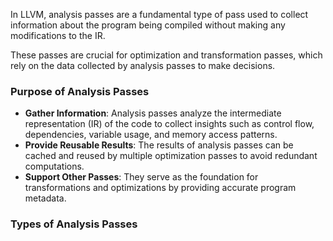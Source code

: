 In LLVM, analysis passes are a fundamental type of pass used to collect information about the program being compiled without making any modifications to the IR. 

These passes are crucial for optimization and transformation passes, which rely on the data collected by analysis passes to make decisions.

### Purpose of Analysis Passes
- **Gather Information**: Analysis passes analyze the intermediate representation (IR) of the code to collect insights such as control flow, dependencies, variable usage, and memory access patterns.
- **Provide Reusable Results**: The results of analysis passes can be cached and reused by multiple optimization passes to avoid redundant computations.
- **Support Other Passes**: They serve as the foundation for transformations and optimizations by providing accurate program metadata.

### Types of Analysis Passes

